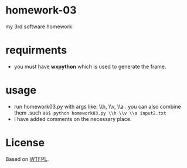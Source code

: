 homework-03
===========

my 3rd software homework


requirments
===========
*  you must have **wxpython** which is used to generate the frame.



usage
===========
*  run homework03.py with args like: \\\h, \\\v, \\\a . you can also combine them .such as`$ python homework03.py \\h \\v \\a input2.txt`
*  I have added comments on the necessary place.

License
===========
Based on [WTFPL](http://en.wikipedia.org/wiki/WTFPL).
